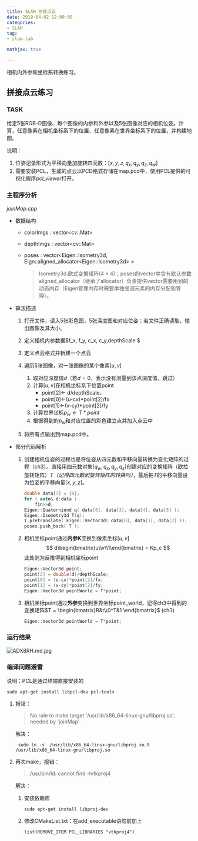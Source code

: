```yaml
---
title: SLAM 拼接点云
date: 2019-04-02 12:00:00
categories:
- SLAM
tag:
- slam-lab

mathjax: true

---
```




相机内外参和坐标系转换练习。





## 拼接点云练习

### TASK

给定5张RGB-D图像、每个图像的内参和外参以及5张图像对应的相机位姿。计算，任意像素在相机坐标系下的位置、任意像素在世界坐标系下的位置，并构建地图。

说明：

1. 位姿记录形式为平移向量加旋转四元数：$[x,y, z,q_x,q_y,q_z,q_w]$
2. 需要安装PCL，生成的点云以PCD格式存储在map.pcd中，使用PCL提供的可视化程序*pcl_viewer*打开。



### 主程序分析

*joinMap.cpp*

- 数据结构

  - colorImgs : vector\<cv::Mat\>

  - depthImgs : vector\<cv::Mat\>

  - poses : vector\<Eigen::Isometry3d, Eign::aligned_allocator\<Eigen::Isometry3d> > 

    > Isometry3d:欧式变换矩阵$(4\times4)$；poses的vector中含有默认参数aligned_allocator（继承了allocator）负责提供vector需要用到的动态内存（Eigen管理内存时需要单独强调元素的内存分配和管理）。

- 算法描述

  1. 打开文件，读入5张彩色图，5张深度图和对应位姿；若文件正确读取，输出图像及其大小。

  2. 定义相机内参数据$f_x, f_y, c_x, c_y,depthScale $

  3. 定义点云格式并新建一个点云

  4. 遍历5张图像，对一张图像的某个像素$[u,v]$

     1. 取对应深度值$d$（若$d=0$，表示没有测量到该点深度值，跳过）
     2. 计算$[u,v]$在相机坐标系下位置point
        - point[2]$\leftarrow$ d/depthScale，
        - point[0]$\leftarrow$(u-cx)*point[2]/fx
        - point[1]$\leftarrow$(v-cy)*point[2]/fy
     3. 计算世界坐标$p_w\leftarrow T*point$
     4. 根据得到的$p_w$和对应位置的彩色建立点并加入点云中

  5. 将所有点输出到map.pcd中。

      

- 部分代码解析

  1. 创建相机位姿的过程也是将位姿从四元数和平移向量转换为变化矩阵的过程（ch3）。直接用四元数对象$[q_w, q_x, q_y, q_z]$创建对应的变换矩阵（欧拉旋转矩阵）$T$*（记得四元数到旋转矩阵的转换吗）*，最后把$T$的平移向量设为位姿的平移向量$[x,y,z]$。

     ```c++
     double data[7] = {0};
     for ( auto& d:data )    
         fin>>d;
     Eigen::Quaterniond q( data[6], data[3], data[4], data[5] );
     Eigen::Isometry3d T(q);
     T.pretranslate( Eigen::Vector3d( data[0], data[1], data[2] ));
     poses.push_back( T );
     ```

  2. 相机坐标point通过**内参K**变换到像素坐标$[u,v]$
     $$
     d\begin{bmatrix}u\\v\\1\end{bmatrix} = Kp_c
     $$
     此处则为反推得到相机坐标point

     ```c++
     Eigen::Vector3d point; 
     point[2] = double(d)/depthScale; 
     point[0] = (u-cx)*point[2]/fx;
     point[1] = (v-cy)*point[2]/fy; 
     Eigen::Vector3d pointWorld = T*point;
     ```

     

     

  3. 相机坐标point通过**外参**变换到世界坐标point_world，记得ch3中得到的变换矩阵$T = \begin{bmatrix}R&t\\0^T&1 \end{bmatrix}$   (ch3)

     ```c++
     Eigen::Vector3d pointWorld = T*point;
     ```



### 运行结果



![ADX8RH.md.jpg](https://s2.ax1x.com/2019/03/31/ADX8RH.md.jpg)



### 编译问题避雷

说明：PCL是通过终端直接安装的

```
sudo apt-get install libpcl-dev pcl-tools
```

1. 报错：

   > No rule to make target '/usr/lib/x86_64-linux-gnu/libproj.so', needed by 'joinMap'

   解决：

   ```
    sudo ln -s  /usr/lib/x86_64-linux-gnu/libproj.so.9 /usr/lib/x86_64-linux-gnu/libproj.so
   ```

2. 再次make，报错：

   > /usr/bin/ld: cannot find -lvtkproj4

   解决：

   1. 安装依赖库

      ```
      sudo apt-get install libproj-dev
      ```

   2. 修改CMakeList.txt：在add_executable语句前加上

      ```
      list(REMOVE_ITEM PCL_LIBRARIES "vtkproj4")
      ```

      



​        

​         

​     